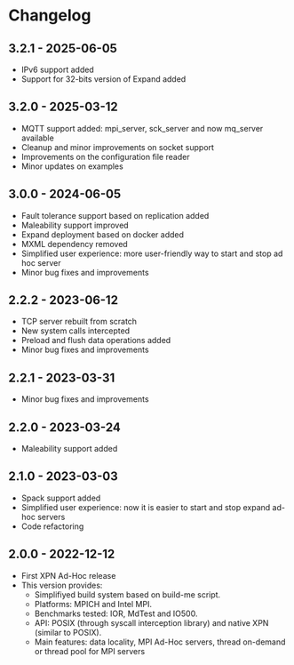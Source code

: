 
# Changelog

## 3.2.1 - 2025-06-05

  * IPv6 support added
  * Support for 32-bits version of Expand added

## 3.2.0 - 2025-03-12

  * MQTT support added: mpi_server, sck_server and now mq_server available
  * Cleanup and minor improvements on socket support
  * Improvements on the configuration file reader
  * Minor updates on examples

## 3.0.0 - 2024-06-05

  * Fault tolerance support based on replication added
  * Maleability support improved
  * Expand deployment based on docker added
  * MXML dependency removed
  * Simplified user experience: more user-friendly way to start and stop ad hoc server
  * Minor bug fixes and improvements

## 2.2.2 - 2023-06-12

  * TCP server rebuilt from scratch
  * New system calls intercepted
  * Preload and flush data operations added
  * Minor bug fixes and improvements

## 2.2.1 - 2023-03-31

  * Minor bug fixes and improvements

## 2.2.0 - 2023-03-24

  * Maleability support added

## 2.1.0 - 2023-03-03

  * Spack support added
  * Simplified user experience: now it is easier to start and stop expand ad-hoc servers
  * Code refactoring

## 2.0.0 - 2022-12-12

  * First XPN Ad-Hoc release
  * This version provides:
    * Simplifiyed build system based on build-me script.  
    * Platforms: MPICH and Intel MPI.
    * Benchmarks tested: IOR, MdTest and IO500.
    * API: POSIX (through syscall interception library) and native XPN (similar to POSIX).
    * Main features: data locality, MPI Ad-Hoc servers, thread on-demand or thread pool for MPI servers
